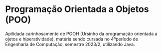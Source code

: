 # Programação Orientada a Objetos (POO)

Apilidada carinhosamente de POOH (Ursinho da programação orientada a ojetos e hiperatividade), matéria sendo cursada no 4ºperíodo de Engenharia de Computação, semestre 2023/2, utilizando Java.
